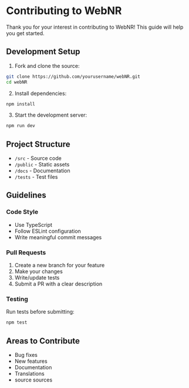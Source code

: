 # Contributing to WebNR

Thank you for your interest in contributing to WebNR! This guide will help you get started.

## Development Setup

1. Fork and clone the source:

```bash
git clone https://github.com/yourusername/webNR.git
cd webNR
```

2. Install dependencies:

```bash
npm install
```

3. Start the development server:

```bash
npm run dev
```

## Project Structure

- `/src` - Source code
- `/public` - Static assets
- `/docs` - Documentation
- `/tests` - Test files

## Guidelines

### Code Style

- Use TypeScript
- Follow ESLint configuration
- Write meaningful commit messages

### Pull Requests

1. Create a new branch for your feature
2. Make your changes
3. Write/update tests
4. Submit a PR with a clear description

### Testing

Run tests before submitting:

```bash
npm test
```

## Areas to Contribute

- Bug fixes
- New features
- Documentation
- Translations
- source sources
